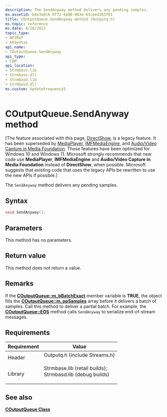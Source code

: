 ```yaml
---
description: The SendAnyway method delivers any pending samples.
ms.assetid: b4e3a0c6-0f72-4a00-963e-65ceed265f01
title: COutputQueue.SendAnyway method (Outputq.h)
ms.topic: reference
ms.date: 4/26/2023
topic_type: 
- APIRef
- kbSyntax
api_name: 
- COutputQueue.SendAnyway
api_type: 
- COM
api_location: 
- Strmbase.lib
- Strmbase.dll
- Strmbasd.lib
- Strmbasd.dll
ms.custom: UpdateFrequency5
---
```


# COutputQueue.SendAnyway method

\[The feature associated with this page, [DirectShow](/windows/win32/directshow/directshow), is a legacy feature. It has been superseded by [MediaPlayer](/uwp/api/Windows.Media.Playback.MediaPlayer), [IMFMediaEngine](/windows/win32/api/mfmediaengine/nn-mfmediaengine-imfmediaengine), and [Audio/Video Capture in Media Foundation](windows/win32/medfound/audio-video-capture-in-media-foundation). Those features have been optimized for Windows 10 and Windows 11. Microsoft strongly recommends that new code use **MediaPlayer**, **IMFMediaEngine** and **Audio/Video Capture in Media Foundation** instead of **DirectShow**, when possible. Microsoft suggests that existing code that uses the legacy APIs be rewritten to use the new APIs if possible.\]

The `SendAnyway` method delivers any pending samples.

## Syntax


```C++
void SendAnyway();
```



## Parameters

This method has no parameters.

## Return value

This method does not return a value.

## Remarks

If the [**COutputQueue::m\_bBatchExact**](coutputqueue-m-bbatchexact.md) member variable is **TRUE**, the object fills the [**COutputQueue::m\_ppSamples**](coutputqueue-m-ppsamples.md) array before it delivers a batch of samples. Call this method to deliver a partial batch. For example, the [**COutputQueue::EOS**](coutputqueue-eos.md) method calls `SendAnyway` to serialize end-of-stream messages.

## Requirements



| Requirement | Value |
|--------------------|--------------------------------------------------------------------------------------------------------------------------------------------------------------------------------------------|
| Header<br/>  | <dl> <dt>Outputq.h (include Streams.h)</dt> </dl>                                                                                   |
| Library<br/> | <dl> <dt>Strmbase.lib (retail builds); </dt> <dt>Strmbasd.lib (debug builds)</dt> </dl> |



## See also

<dl> <dt>

[**COutputQueue Class**](coutputqueue.md)
</dt> </dl>

 

 




